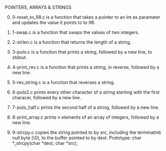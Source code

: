 POINTERS, ARRAYS & STRINGS

0. 0-reset_to_98.c is a function that takes a pointer to an int as paramater and updates the value it points to to 98.

1. 1-swap.c is a function that swaps the values of two integers.

2. 2-strlen.c is a function that returns the length of a string.

3. 3-puts.c is a function that prints a string, followed by a new line, to stdout.

4. 4-print_rev.c is a function that prints a string, in reverse, followed by a new line.

5. 5-rev_string.c is a function that reverses a string.

6. 6-puts2.c prints every other character of a string starting with the first characer, followed by a new line.

7. 7-puts_half.c prints the second half of a string, followed by a  new line.

8. 8-print_array.c prints n elements of an array of integers, followed by a new line.

9. 9-strcpy.c copies the string pointed to by src, including the terminatinb null byte (\0), to the buffer pointed to by dest.
Prototype: char *_strcpy(char *dest, char *src);
